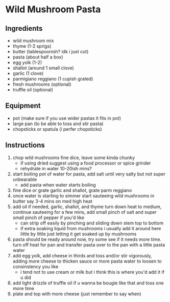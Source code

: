 # Wild Mushroom Pasta 
## Ingredients
- wild mushroom mix 
- thyme (1-2 sprigs)
- butter (tablespoonish? idk i just cut)
- pasta (about half a box)
- egg yolk (1-2)
- shallot (around 1 small clove)
- garlic (1 clove)
- parmigiano reggiano (1 cupish grated) 
- fresh mushrooms (optional)
- truffle oil (optional)

## Equipment
- pot (make sure if you use wider pastas it fits in pot)
- large pan (to be able to toss and stir pasta)
- chopsticks or spatula (i perfer chopsticks)


## Instructions
1. chop wild mushrooms fine dice, leave some kinda chunky 
   - if using dried suggest using a food processor or spice grinder
   - rehydrate in water 10-20ish mins? 
2. start boiling pot of water for pasta, add salt until very salty but not super unbearable 
   - add pasta when water starts boiling
3. fine dice or grate garlic and shallot, grate parm reggiano  
4. once water is starting to simmer start sauteeing wild mushrooms in butter say 3-4 mins on med high heat
5. add oil if needed, garlic, shallot, and thyme turn down heat to medium, continue sauteeing for a few mins, add small pinch of salt and super small pinch of pepper if you'd like 
   - can strip off easily by pinching and sliding down stem top to bottom
   - if extra soaking liquid from mushrooms i usually add it around here little by little just letting it get soaked up by mushrooms
6. pasta should be ready around now, try some see if it needs more time. turn off heat for pan and transfer pasta over to the pan with a little pasta water
7. add egg yolk, add cheese in thirds and toss and/or stir vigorously, adding more cheese to thicken sauce or more pasta water to loosen to consinstency you like
   - i tend not to use cream or milk but i think this is where you'd add it if u did
8. add light drizzle of truffle oil if u wanna be bougie like that and toss one more time 
9. plate and top with more cheese (just remember to say when)
